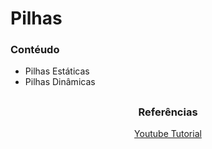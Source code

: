 # Pilhas

### Contéudo

- Pilhas Estáticas
- Pilhas Dinâmicas

##

### <p align="center">Referências</p>

<p align="center"><a href="https://www.youtube.com/playlist?list=PL3ZslI15yo2r-gHJtjORRMRKMSNRpf7u5">Youtube Tutorial</a></p>
